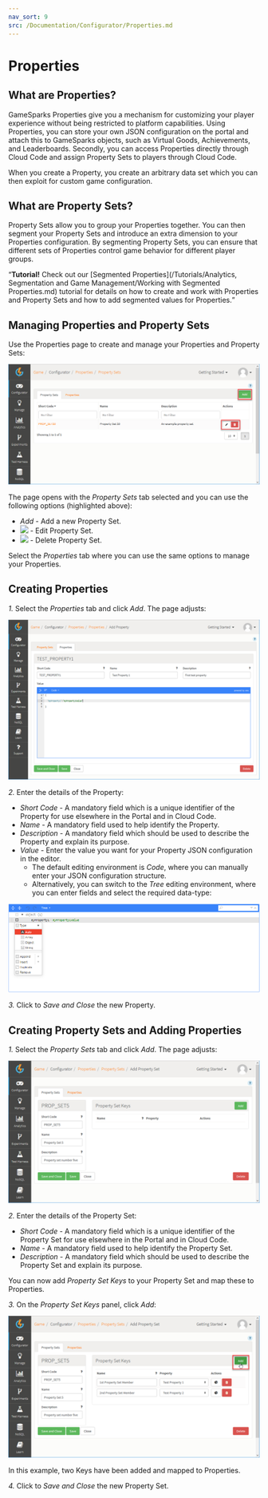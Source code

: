 ```yaml
---
nav_sort: 9
src: /Documentation/Configurator/Properties.md
---
```


# Properties

## What are Properties?

GameSparks Properties give you a mechanism for customizing your player experience without being restricted to platform capabilities. Using Properties, you can store your own JSON configuration on the portal and attach this to GameSparks objects, such as Virtual Goods, Achievements, and Leaderboards. Secondly, you can access Properties directly through Cloud Code and assign Property Sets to players through Cloud Code.

When you create a Property, you create an arbitrary data set which you can then exploit for custom game configuration.

## What are Property Sets?

Property Sets allow you to group your Properties together. You can then segment your Property Sets and introduce an extra dimension to your Properties configuration. By segmenting Property Sets, you can ensure that different sets of Properties control game behavior for different player groups.

<q>**Tutorial!** Check out our [Segmented Properties](/Tutorials/Analytics, Segmentation and Game Management/Working with Segmented Properties.md) tutorial for details on how to create and work with Properties and Property Sets and how to add segmented values for Properties.</q>

## Managing Properties and Property Sets

Use the Properties page to create and manage your Properties and Property Sets:

![](img/Properties/8.png)

The page opens with the *Property Sets* tab selected and you can use the following options (highlighted above):

 * *Add* - Add a new Property Set.
 * ![](/img/icons/editicon.png) - Edit Property Set.
 * ![](/img/icons/deleteicon.png) - Delete Property Set.

Select the *Properties* tab where you can use the same options to manage your Properties.

## Creating Properties

*1.* Select the *Properties* tab and click *Add*. The page adjusts:

![](img/Properties/9.png)

*2.* Enter the details of the Property:
* *Short Code* - A mandatory field which is a unique identifier of the Property for use elsewhere in the Portal and in Cloud Code.
* *Name* - A mandatory field used to help identify the Property.
* *Description* - A mandatory field which should be used to describe the Property and explain its purpose.
* *Value* - Enter the value you want for your Property JSON configuration in the editor.
  * The default editing environment is *Code*, where you can manually enter your JSON configuration structure.
  * Alternatively, you can switch to the *Tree* editing environment, where you can enter fields and select the required data-type:

![](img/Properties/10.png)

*3.* Click to *Save and Close* the new Property.


## Creating Property Sets and Adding Properties

*1.* Select the *Property Sets* tab and click *Add*. The page adjusts:

![](img/Properties/11.png)

*2.* Enter the details of the Property Set:
* *Short Code* - A mandatory field which is a unique identifier of the Property Set for use elsewhere in the Portal and in Cloud Code.
* *Name* - A mandatory field used to help identify the Property Set.
* *Description* - A mandatory field which should be used to describe the Property Set and explain its purpose.

You can now add *Property Set Keys* to your Property Set and map these to Properties.

*3.* On the *Property Set Keys* panel, click *Add*:

![](img/Properties/12.png)

In this example, two Keys have been added and mapped to Properties.

*4.* Click to *Save and Close* the new Property Set.
